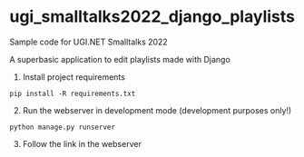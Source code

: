 # ugi_smalltalks2022_django_playlists
Sample code for UGI.NET Smalltalks 2022

A superbasic application to edit playlists made with Django

1. Install project requirements

<code>pip install -R requirements.txt</code>


2. Run the webserver in development mode (development purposes only!)

<code>python manage.py runserver</code>

3. Follow the link in the webserver
